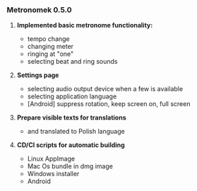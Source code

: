 <h3>Metronomek 0.5.0</h3>

1. **Implemented basic metronome functionality:**
    - tempo change
    - changing meter
    - ringing at "one"
    - selecting beat and ring sounds

2. **Settings page**
    - selecting audio output device when a few is available
    - selecting application language
    - \[Android\] suppress rotation, keep screen on, full screen

3. **Prepare visible texts for translations**
    - and translated to Polish language

4. **CD/CI scripts for automatic building**
    - Linux AppImage
    - Mac Os bundle in dmg image
    - Windows installer
    - Android
